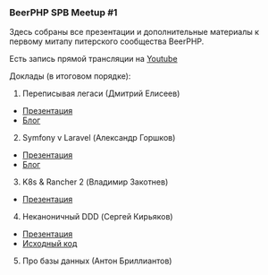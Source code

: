 ### BeerPHP SPB Meetup #1
Здесь собраны все презентации и дополнительные материалы к первому митапу питерского сообщества BeerPHP.

Есть запись прямой трансляции на [Youtube](https://www.youtube.com/watch?v=qGItNYIAofQ)

Доклады (в итоговом порядке):
1. Переписывая легаси (Дмитрий Елисеев)
  * [Презентация](https://github.com/beerphp/spb/blob/master/Meetups/%231/%D0%94%D0%BC%D0%B8%D1%82%D1%80%D0%B8%D0%B9_%D0%95%D0%BB%D0%B8%D1%81%D0%B5%D0%B5%D0%B2_%D0%9F%D0%B5%D1%80%D0%B5%D0%BF%D0%B8%D1%81%D1%8B%D0%B2%D0%B0%D1%8F_%D0%BB%D0%B5%D0%B3%D0%B0%D1%81%D0%B8.pdf)
  * [Блог](https://elisdn.ru)
2. Symfony v Laravel (Александр Горшков)
  * [Презентация](https://github.com/beerphp/spb/blob/master/Meetups/%231/Symfony%20vs.%20Laravel.pdf)
  * [Блог](https://mazanax.ru/)
3. K8s & Rancher 2 (Владимир Закотнев)
  * [Презентация](https://github.com/beerphp/spb/blob/master/Meetups/%231/K8s%20%26%20Rancher%202.pdf)
4. Неканоничный DDD (Сергей Кирьяков)
  * [Презентация](https://github.com/beerphp/spb/blob/master/Meetups/%231/DDD.pdf)
  * [Исходный код](https://gitlab.com/sergey.kiryakov.ru/skeleton-slim-ddd)
5. Про базы данных (Антон Бриллиантов)
